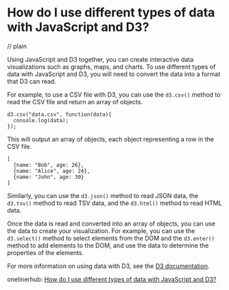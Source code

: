 # How do I use different types of data with JavaScript and D3?
// plain

Using JavaScript and D3 together, you can create interactive data visualizations such as graphs, maps, and charts. To use different types of data with JavaScript and D3, you will need to convert the data into a format that D3 can read.

For example, to use a CSV file with D3, you can use the `d3.csv()` method to read the CSV file and return an array of objects.

```
d3.csv("data.csv", function(data){
  console.log(data);
});
```

This will output an array of objects, each object representing a row in the CSV file.

```
[
  {name: "Bob", age: 26},
  {name: "Alice", age: 24},
  {name: "John", age: 30}
]
```

Similarly, you can use the `d3.json()` method to read JSON data, the `d3.tsv()` method to read TSV data, and the `d3.html()` method to read HTML data.

Once the data is read and converted into an array of objects, you can use the data to create your visualization. For example, you can use the `d3.select()` method to select elements from the DOM and the `d3.enter()` method to add elements to the DOM, and use the data to determine the properties of the elements.

For more information on using data with D3, see the [D3 documentation](https://github.com/d3/d3/wiki/Tutorials).

onelinerhub: [How do I use different types of data with JavaScript and D3?](https://onelinerhub.com/javascript-d3/how-do-i-use-different-types-of-data-with-javascript-and-d-)